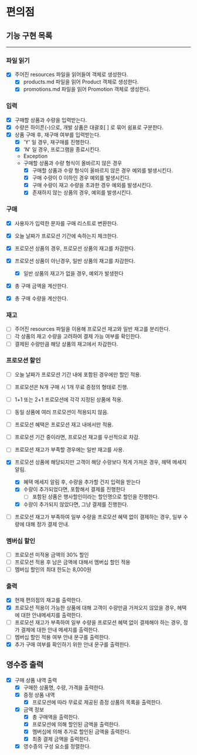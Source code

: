 # 편의점

## 기능 구현 목록

---

### 파일 읽기
- [x] 주어진 resources 파일을 읽어들여 객체로 생성한다.
  - [x] products.md 파일을 읽어 Product 객체로 생성한다.
  - [x] promotions.md 파일을 읽어 Promotion 객체로 생성한다.

### 입력
- [x] 구매할 상품과 수량을 입력받는다.
- [x] 수량은 하이픈(-)으로, 개발 상품은 대괄호[ ] 로 묶어 쉼표로 구분한다.
- [x] 상품 구매 후, 재구매 여부를 입력받는다.
  - [x] 'Y' 일 경우, 재구매를 진행한다.
  - [x] 'N' 일 경우, 프로그램을 종료시킨다.
  - Exception
  - 구매할 상품과 수량 형식이 올바르지 않은 경우
    - [x] 구매할 상품과 수량 형식이 올바르지 않은 경우 예외를 발생시킨다.
    - [x] 구매 수량이 0 이하인 경우 예외를 발생시킨다.
    - [x] 구매 수량이 재고 수량을 초과한 경우 예외를 발생시킨다.
    - [x] 존재하지 않는 상품의 경우, 예외를 발생시킨다.

### 구매
- [x] 사용자가 입력한 문자를 구매 리스트로 변환한다.
- [x] 오늘 날짜가 프로모션 기간에 속하는지 체크한다.
- [x] 프로모션 상품의 경우, 프로모션 상품의 재고를 차감한다.
- [x] 프로모션 상품이 아닌경우, 일반 상품의 재고를 차감한다.
  - [x] 일반 상품의 재고가 없을 경우, 예외가 발생한다 
- [x] 총 구매 금액을 계산한다.
- [x] 총 구매 수량을 계산한다.



### 재고
- [ ] 주어진 resources 파일을 이용해 프로모션 재고와 일반 재고를 분리한다.
- [ ] 각 상품의 재고 수량을 고려하여 결제 가능 여부를 확인한다.
- [ ] 결제된 수량만큼 해당 상품의 재고에서 차감한다.

### 프로모션 할인
- [ ] 오늘 날짜가 프로모션 기간 내에 포함된 경우에만 할인 적용.
- [ ] 프로모션은 N개 구매 시 1개 무료 증정의 형태로 진행.
- [ ] 1+1 또는 2+1 프로모션에 각각 지정된 상품에 적용.
- [ ] 동일 상품에 여러 프로모션이 적용되지 않음.
- [ ] 프로모션 혜택은 프로모션 재고 내에서만 적용.
- [ ] 프로모션 기간 중이라면, 프로모션 재고를 우선적으로 차감.
- [ ] 프로모션 재고가 부족할 경우에는 일반 재고를 사용.
- [x] 프로모션 상품에 해당되지만 고객이 해당 수량보다 적게 가져온 경우, 헤택 메세지 알림.
  - [x] 혜택 메세지 알림 후, 수량을 추가할 건지 입력을 받는다
  - [x] 수량이 추가되었다면, 포함해서 결제를 진행한다
    - [ ] 포함된 상품은 행사할인이라는 할인명으로 할인을 진행한다.
  - [x] 수량이 추가되지 않았다면, 그냥 결제를 진행한다.
- [ ] 프로모션 재고가 부족하여 일부 수량을 프로모션 혜택 없이 결제하는 경우, 일부 수량에 대해 정가 결제 안내.


### 멤버십 할인
- [ ] 프로모션 미적용 금액의 30% 할인
- [ ] 프로모션 적용 후 남은 금액에 대해서 멤버십 할인 적용
- [ ] 멤버십 할인의 최대 한도는 8,000원

### 출력
- [x] 현재 편의점의 재고를 출력한다.
- [x] 프로모션 적용이 가능한 상품에 대해 고객이 수량만큼 가져오지 않았을 경우, 헤택에 대한 안내메세지를 출력한다.
- [ ] 프로모션 재고가 부족하여 일부 수량을 프로모션 혜택 없이 결제해야 하는 경우, 정가 결제에 대한 안내 메세지를 출력한다.
- [ ] 멤버십 할인 적용 여부 안내 문구를 출력한다.
- [x] 추가 구매 여부를 확인하기 위한 안내 문구를 출력한다.

## 영수증 출력
- [x] 구매 상품 내역 출력
  - [x] 구매한 상품명, 수량, 가격을 출력한다.
  - [x] 증정 상품 내역
    - [x] 프로모션에 따라 무료로 제공된 증정 상품의 목록을 출력한다.
  - [x] 금액 정보
    - [x] 총 구매액을 출력한다.
    - [x] 프로모션에 의해 할인된 금액을 출력한다.
    - [x] 멤버십에 의해 추가로 할인된 금액을 출력한다.
    - [x] 최종 결제 금액을 출력한다.
  - [x] 영수증의 구성 요소를 정렬한다.
